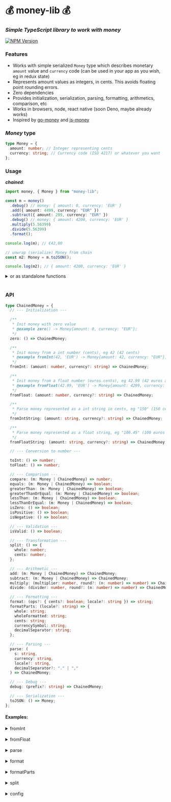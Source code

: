 # 💰 money-lib 💰

### _Simple TypeScript library to work with money_

[![NPM Version](https://img.shields.io/npm/v/money-lib)](https://www.npmjs.com/package/money-lib)

### Features

- Works with simple serialized `Money` type which describes monetary `amount` value and `currency` code
  (can be used in your app as you wish, eg in redux state)
- Represents amount values as integers, in cents. This avoids floating point rounding errors.
- Zero dependencies
- Provides initialization, serialization, parsing, formatting, arithmetics, comparison, etc
- Works in browsers, node, react native (soon Deno, maybe already works)
- Inspired by [go-money](https://github.com/Rhymond/go-money) and [js-money](https://github.com/davidkalosi/js-money)

### _Money_ type

```ts
type Money = {
  amount: number; // Integer representing cents
  currency: string; // Currency code (ISO 4217) or whatever you want
};
```

### Usage

**_chained_**:

```ts
import money, { Money } from "money-lib";

const m = money()
  .debug() // money: { amount: 0, currency: 'EUR' }
  .add({ amount: 4499, currency: "EUR" })
  .subtract({ amount: 299, currency: "EUR" })
  .debug() // money: { amount: 4200, currency: 'EUR' }
  .multiply(5.56399)
  .divide(5.56399)
  .format();

console.log(m); // €42,00

// unwrap (serialize) Money from chain
const m2: Money = m.toJSON();

console.log(m2); // { amount: 4200, currency: 'EUR' }
```

<details>
  <summary>or as standalone functions</summary>

```ts
import * as money from "money-lib";

const accountBalance = { amount: 12345699, currency: "EUR" };
const debitTransaction = money.fromFloat(1.99, "EUR");
const balanceAfterDebit = money.subtract(accountBalance, debitTransaction);
const interestRate = 0.12;
const finalBalance = money.add(
  balanceAfterDebit,
  money.multiply(balanceAfterDebit, interestRate)
);

console.log(money.format(finalBalance)); // €138.269,60
```

</details>
<br/>

### API

```ts
type ChainedMoney = {
  // --- Initialization ---

  /**
   * Init money with zero value
   * @example zero() -> Money{amount: 0, currency: "EUR"};
   */
  zero: () => ChainedMoney;

  /**
   * Init money from a int number (cents), eg 42 (42 cents)
   * @example fromInt(42, 'EUR') -> Money{amount: 42, currency: "EUR"};
   */
  fromInt: (amount: number, currency?: string) => ChainedMoney;

  /**
   * Init money from a float number (euros.cents), eg 42.99 (42 euros and 99 cents)
   * @example fromFloat(42.99, 'EUR') -> Money{amount: 4299, currency: "EUR"};
   */
  fromFloat: (amount: number, currency?: string) => ChainedMoney;

  /**
   * Parse money represented as a int string in cents, eg "150" (150 cents)
   */
  fromIntString: (amount: string, currency?: string) => ChainedMoney;

  /**
   * Parse money represented as a float string, eg "100.45" (100 euros and 45 cents)
   */
  fromFloatString: (amount: string, currency?: string) => ChainedMoney;

  // --- Conversion to number ---

  toInt: () => number;
  toFloat: () => number;

  // --- Comparison ---
  compare: (m: Money | ChainedMoney) => number;
  equals: (m: Money | ChainedMoney) => boolean;
  greaterThan: (m: Money | ChainedMoney) => boolean;
  greaterThanOrEqual: (m: Money | ChainedMoney) => boolean;
  lessThan: (m: Money | ChainedMoney) => boolean;
  lessThanOrEqual: (m: Money | ChainedMoney) => boolean;
  isZero: () => boolean;
  isPositive: () => boolean;
  isNegative: () => boolean;

  // --- Validation ---
  isValid: () => boolean;

  // --- Transformation ---
  split: () => {
    whole: number;
    cents: number;
  };

  // --- Arithmetic ---
  add: (m: Money | ChainedMoney) => ChainedMoney;
  subtract: (m: Money | ChainedMoney) => ChainedMoney;
  multiply: (multiplier: number, round?: (n: number) => number) => ChainedMoney;
  divide: (divider: number, round?: (n: number) => number) => ChainedMoney;

  // --- Formatting ---
  format: (ops?: { cents?: boolean; locale?: string }) => string;
  formatParts: (locale?: string) => {
    whole: string;
    wholeFormatted: string;
    cents: string;
    currencySymbol: string;
    decimalSeparator: string;
  };

  // --- Parsing ---
  parse: (
    s: string,
    currency: string,
    locale?: string,
    decimalSeparator?: "." | ","
  ) => ChainedMoney;

  // --- Debug ---
  debug: (prefix?: string) => ChainedMoney;

  // --- Serialization ---
  toJSON: () => Money;
};
```

#### Examples:

<details>
  <summary>fromInt</summary>

```js
fromInt(4299, 'EUR') -> Money{amount: 4299, currency: "EUR"};
```

</details>
<br/>

<details>
  <summary>fromFloat</summary>

```js
fromFloat(42.99, 'EUR') -> Money{amount: 4299, currency: "EUR"};
fromFloat(42.999, 'EUR') -> Money{amount: 4299, currency: "EUR"};
fromFloat(42.9, 'EUR') -> Money{amount: 4290, currency: "EUR"};
```

</details>
<br/>

<details>
  <summary>parse</summary>

```js
parse("€123.555,99") -> Money{amount: 12355599, currency: "EUR"};

// default currency
parse("123.555,99") -> Money{amount: 12355599, currency: "EUR"};

// comma decimal separator
parse("€123555,99") -> Money{amount: 12355599, currency: "EUR"};

// dot decimal separator
parse("€123555.99") -> Money{amount: 12355599, currency: "EUR"};

// no fraction digits
parse("4299") -> Money{amount: 429900, currency: "EUR"};

// 1 fraction digit
parse("€123555.1") -> Money{amount: 12355510, currency: "EUR"};

// more than 2 fraction digits
parse("€123555.999") -> Money{amount: 12355599, currency: "EUR"};

// invalid input
parse("€123555.99") -> Money{amount: 0, currency: "EUR"};
```

</details>
<br/>

<details>
  <summary>format</summary>

```js
format({amount: 12355599, currency: 'EUR'}) -> "€123.555,99"
```

</details>
<br/>

<details>
  <summary>formatParts</summary>

```js
formatParts({amount: 12355599, currency: 'EUR'}) -> {
  whole: '123555',
  wholeFormatted: '123.555',
  cents: '99',
  currencySymbol: '€',
  decimalSeparator: ',',
}
```

</details>
<br/>

<details>
  <summary>split</summary>

```js
split({amount: 4599, currency: 'EUR'}) -> {whole: 45, fraction: 99}
```

</details>
<br/>

<details>
  <summary>config</summary>

```ts
type Config = {
  defaultCurrency?: string;
  currencies?: Array<{
    code: "EUR";
    symbol: "€";
    decimalSeparator: "." | ",";
  }>;
};

money.config({
  defaultCurrency: "EUR",
  currencies: [
    {
      code: "EUR",
      symbol: "€",
      decimalSeparator: ",",
    },
    {
      code: "USD",
      symbol: "$",
      decimalSeparator: ".",
    },
  ],
});
```

</details>
